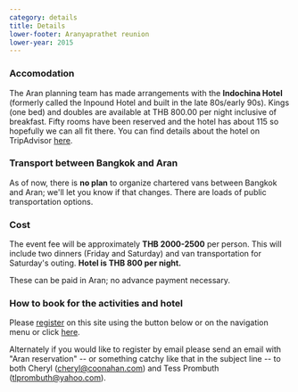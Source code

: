 ```yaml
---
category: details
title: Details
lower-footer: Aranyaprathet reunion
lower-year: 2015
---
```


### Accomodation
The Aran planning team has made arrangements with the **Indochina Hotel** (formerly called the Inpound Hotel and built in the late 80s/early 90s).  Kings (one bed) and doubles are available at THB 800.00 per night inclusive of breakfast.  Fifty rooms have been reserved and the hotel has about 115 so hopefully we can all fit there.  You can find details about the hotel on TripAdvisor [here](http://www.tripadvisor.com/Hotel_Review-g729369-d2176037-Reviews-Hotel_Indochina-Aranyaprathet_Sa_Kaeo_Province.html). 

### Transport between Bangkok and Aran
As of now, there is __no plan__ to organize chartered vans between Bangkok and Aran; we'll let you know if that changes.  There are loads of public transportation options.

### Cost
The event fee will be approximately __THB 2000-2500__ per person.  This will include two dinners (Friday and Saturday) and van transportation for Saturday's outing.  __Hotel is THB 800 per night.__  

These can be paid in Aran; no advance payment necessary.

###  How to book for the activities and hotel
Please <a href="#register" class="call-modal">register</a> on this site using the button below or on the navigation menu or click <a href="#register" class="call-modal">here</a>. 

Alternately if you would like to register by email please send an email with "Aran reservation" -- or something catchy like that in the subject line -- to both Cheryl (cheryl@coonahan.com) and Tess Prombuth (tlprombuth@yahoo.com).  
